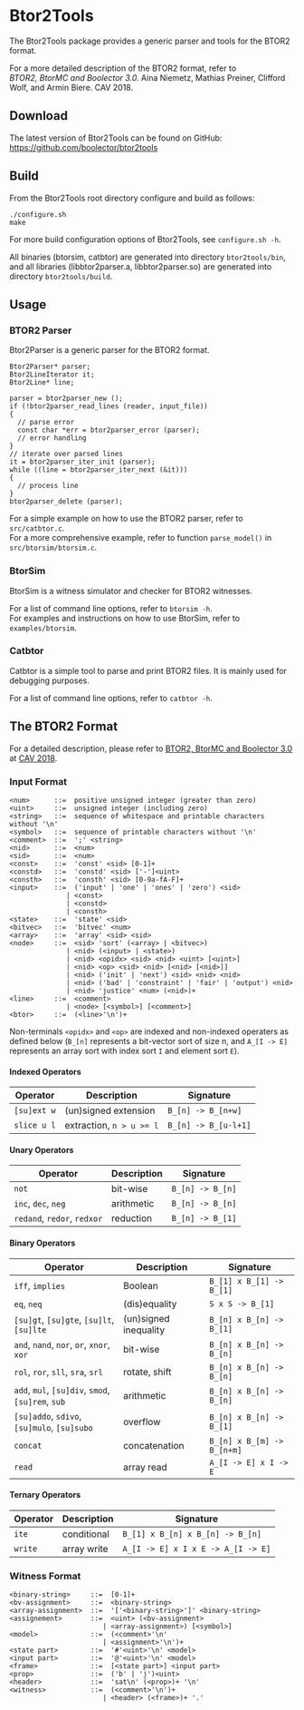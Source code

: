 Btor2Tools
===============================================================================

The Btor2Tools package provides a generic parser and tools for the BTOR2 format.

For a more detailed description of the BTOR2 format, refer to  
*BTOR2, BtorMC and Boolector 3.0.* Aina Niemetz, Mathias Preiner, Clifford Wolf,
and Armin Biere. CAV 2018.

Download
-------------------------------------------------------------------------------

  The latest version of Btor2Tools can be found on GitHub:
  https://github.com/boolector/btor2tools

Build
-------------------------------------------------------------------------------

From the Btor2Tools root directory configure and build as follows:
```
./configure.sh
make
```
For more build configuration options of Btor2Tools, see `configure.sh -h`.

All binaries (btorsim, catbtor) are generated into directory `btor2tools/bin`,
and all libraries (libbtor2parser.a, libbtor2parser.so) are generated into
directory `btor2tools/build`.


Usage
-------------------------------------------------------------------------------

### BTOR2 Parser

Btor2Parser is a generic parser for the BTOR2 format.

```
Btor2Parser* parser;
Btor2LineIterator it;
Btor2Line* line;

parser = btor2parser_new ();
if (!btor2parser_read_lines (reader, input_file))
{
  // parse error
  const char *err = btor2parser_error (parser);
  // error handling
}
// iterate over parsed lines
it = btor2parser_iter_init (parser);
while ((line = btor2parser_iter_next (&it)))
{
  // process line
}
btor2parser_delete (parser);

```

For a simple example on how to use the BTOR2 parser, refer to `src/catbtor.c`.  
For a more comprehensive example, refer to function `parse_model()` in
`src/btorsim/btorsim.c`.


### BtorSim

BtorSim is a witness simulator and checker for BTOR2 witnesses.

For a list of command line options, refer to `btorsim -h`.  
For examples and instructions on how to use BtorSim, refer to
`examples/btorsim`.

### Catbtor

Catbtor is a simple tool to parse and print BTOR2 files. It is mainly used for
debugging purposes.

For a list of command line options, refer to `catbtor -h`.

The BTOR2 Format
------------------------------------------------------------------------------- 
For a detailed description, please refer to
[BTOR2, BtorMC and Boolector 3.0](https://link.springer.com/chapter/10.1007/978-3-319-96145-3_32)
at [CAV 2018](http://cavconference.org/2018/).

### Input Format

```
<num>      ::=  positive unsigned integer (greater than zero)
<uint>     ::=  unsigned integer (including zero)
<string>   ::=  sequence of whitespace and printable characters without '\n'
<symbol>   ::=  sequence of printable characters without '\n'
<comment>  ::=  ';' <string>
<nid>      ::=  <num>
<sid>      ::=  <num>
<const>    ::=  'const' <sid> [0-1]+
<constd>   ::=  'constd' <sid> ['-']<uint>
<consth>   ::=  'consth' <sid> [0-9a-fA-F]+
<input>    ::=  ('input' | 'one' | 'ones' | 'zero') <sid>
              | <const>
              | <constd>
              | <consth>
<state>    ::=  'state' <sid>
<bitvec>   ::=  'bitvec' <num>
<array>    ::=  'array' <sid> <sid>
<node>     ::=  <sid> 'sort' (<array> | <bitvec>)
              | <nid> (<input> | <state>)
              | <nid> <opidx> <sid> <nid> <uint> [<uint>]
              | <nid> <op> <sid> <nid> [<nid> [<nid>]]
              | <nid> ('init' | 'next') <sid> <nid> <nid>
              | <nid> ('bad' | 'constraint' | 'fair' | 'output') <nid>
              | <nid> 'justice' <num> (<nid>)+
<line>     ::=  <comment>
              | <node> [<symbol>] [<comment>]
<btor>     ::=  (<line>'\n')+

```

Non-terminals `<opidx>` and `<op>` are indexed and non-indexed operaters
as defined below (`B_[n]` represents a bit-vector sort of size n, and
`A_[I -> E]` represents an array sort with index sort `I` and element sort `E`).

#### Indexed Operators

| Operator            | Description               | Signature                 |
| ------------------- | ------------------------- | ------------------------- |
| `[su]ext w`         | (un)signed extension      | `B_[n] -> B_[n+w]`        |
| `slice u l`         | extraction, `n > u >= l`  | `B_[n] -> B_[u-l+1]`      |

#### Unary Operators

| Operator                    | Description       | Signature                 |
| --------------------------- | ----------------- | ------------------------- |
| `not`                       | bit-wise          | `B_[n] -> B_[n]`          |
| `inc`, `dec`, `neg`         | arithmetic        | `B_[n] -> B_[n]`          |
| `redand`, `redor`, `redxor` | reduction         | `B_[n] -> B_[1]`          |

#### Binary Operators

| Operator                                          | Description           | Signature                  |
| ------------------------------------------------- | --------------------- | -------------------------- |
| `iff`, `implies`                                  | Boolean               | `B_[1] x B_[1] -> B_[1]`   |
| `eq`, `neq`                                       | (dis)equality         | `S x S -> B_[1]`           |
| `[su]gt`, `[su]gte`, `[su]lt`, `[su]lte`          | (un)signed inequality | `B_[n] x B_[n] -> B_[1]`   |
| `and`, `nand`, `nor`, `or`, `xnor`, `xor`         | bit-wise              | `B_[n] x B_[n] -> B_[n]`   |
| `rol`, `ror`, `sll`, `sra`, `srl`                 | rotate, shift         | `B_[n] x B_[n] -> B_[n]`   |
| `add`, `mul`, `[su]div`, `smod`, `[su]rem`, `sub` | arithmetic            | `B_[n] x B_[n] -> B_[n]`   |
| `[su]addo`, `sdivo`, `[su]mulo`, `[su]subo`       | overflow              | `B_[n] x B_[n] -> B_[1]`   |
| `concat`                                          | concatenation         | `B_[n] x B_[m] -> B_[n+m]` |
| `read`                                            | array read            | `A_[I -> E] x I -> E`      |

#### Ternary Operators

| Operator       | Description           | Signature                          |
| -------------- | --------------------- | ---------------------------------- |
| `ite`          | conditional           | `B_[1] x B_[n] x B_[n] -> B_[n]`   |
| `write`        | array write           | `A_[I -> E] x I x E -> A_[I -> E]` |


### Witness Format

```
<binary-string>     ::=  [0-1]+
<bv-assignment>     ::=  <binary-string>
<array-assignment>  ::=  '['<binary-string>']' <binary-string>
<assignement>       ::=  <uint> (<bv-assignment>
                       | <array-assignment>) [<symbol>]
<model>             ::=  (<comment>'\n'
                       | <assignment>'\n')+
<state part>        ::=  '#'<uint>'\n' <model>
<input part>        ::=  '@'<uint>'\n' <model>
<frame>             ::=  [<state part>] <input part>
<prop>              ::=  ('b' | 'j')<uint>
<header>            ::=  'sat\n' (<prop>)+ '\n'
<witness>           ::=  (<comment>'\n')+
                       | <header> (<frame>)+ '.'
```

